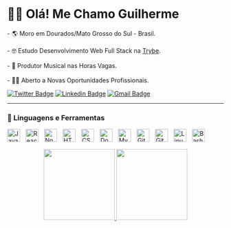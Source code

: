 # 🐱‍💻 Olá! Me Chamo Guilherme

<p align="left">
- 🌎 Moro em Dourados/Mato Grosso do Sul - Brasil.
<br><br>
- 🤓 Estudo Desenvolvimento Web Full Stack na <a href="https://www.betrybe.com/" target="_blank">Trybe</a>.
<br><br>
- 🎹 Produtor Musical nas Horas Vagas.
<br><br>
- 👨‍💻 Aberto a Novas Oportunidades Profissionais.
</p>

[![Twitter Badge](https://img.shields.io/badge/-@guilhermepallma-00875f?style=flat-square&labelColor=00875f&logo=twitter&logoColor=white&link=https://twitter.com/guilhermepallma)](https://twitter.com/guilhermepallma) 
[![Linkedin Badge](https://img.shields.io/badge/-guilhermepallma-00875f?style=flat-square&logo=Linkedin&logoColor=white&link=https://www.linkedin.com/in/guilhermepallma/)](https://www.linkedin.com/in/guilhermepallma/) 
[![Gmail Badge](https://img.shields.io/badge/-guilhermepallma@gmail.com-00875f?style=flat-square&logo=Gmail&logoColor=white&link=mailto:guilhermepallma@gmail.com)](mailto:guilhermepallma@gmail.com)

---

### 🧰 Linguagens e Ferramentas
<img align="left" alt="JavaScript" width="30px" style="padding-right:10px;" src="https://cdn.jsdelivr.net/gh/devicons/devicon/icons/javascript/javascript-plain.svg" />
<img align="left" alt="React" width="30px" style="padding-right:10px;" src="https://cdn.jsdelivr.net/gh/devicons/devicon/icons/react/react-original.svg" />
<img align="left" alt="NodeJS" width="30px" style="padding-right:10px;" src="https://cdn.jsdelivr.net/gh/devicons/devicon/icons/nodejs/nodejs-original.svg" />
<img align="left" alt="HTML" width="30px" style="padding-right:10px;" src="https://cdn.jsdelivr.net/gh/devicons/devicon/icons/html5/html5-plain.svg" />
<img align="left" alt="CSS" width="30px" style="padding-right:10px;" src="https://cdn.jsdelivr.net/gh/devicons/devicon/icons/css3/css3-plain.svg" />
<img align="left" alt="Docker" width="30px" style="padding-right:10px;" src="https://cdn.jsdelivr.net/gh/devicons/devicon/icons/docker/docker-plain.svg" />
<img align="left" alt="MySQL" width="30px" style="padding-right:10px;" src="https://cdn.jsdelivr.net/gh/devicons/devicon/icons/mysql/mysql-original.svg" />
<img align="left" alt="Git" width="30px" style="padding-right:10px;" src="https://cdn.jsdelivr.net/gh/devicons/devicon/icons/git/git-original.svg" />
<img align="left" alt="GitHub" width="30px" style="padding-right:10px;" src="https://cdn.jsdelivr.net/gh/devicons/devicon/icons/github/github-original.svg" />
<img align="left" alt="Linux" width="30px" style="padding-right:10px;" src="https://cdn.jsdelivr.net/gh/devicons/devicon/icons/linux/linux-original.svg" />
<img align="left" alt="Bash" width="30px" style="padding-right:10px;" src="https://cdn.jsdelivr.net/gh/devicons/devicon/icons/bash/bash-original.svg" />
<br />

##

<div align="center">
  <a href="https://github.com/guilhermepallma">
  <img height="165em" src="https://github-readme-stats.vercel.app/api?username=guilhermepallma&show_icons=true&theme=merko&include_all_commits=true&count_private=true"/>
  <img height="165em" src="https://github-readme-stats.vercel.app/api/top-langs/?username=guilhermepallma&=anuraghazra&layout=compact&theme=merko"/>
</div>

##
